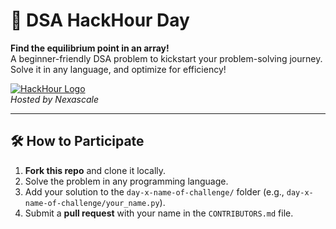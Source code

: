 # 🚀 DSA HackHour Day

**Find the equilibrium point in an array!**  
A beginner-friendly DSA problem to kickstart your problem-solving journey. Solve it in any language, and optimize for efficiency!

[![HackHour Logo](https://img.shields.io/badge/Join-HackHour-blue)](https://nexascale.org/)  
*Hosted by Nexascale*

---

## 🛠 How to Participate
1. **Fork this repo** and clone it locally.
2. Solve the problem in any programming language.
3. Add your solution to the `day-x-name-of-challenge/` folder (e.g., `day-x-name-of-challenge/your_name.py`).
4. Submit a **pull request** with your name in the `CONTRIBUTORS.md` file.
